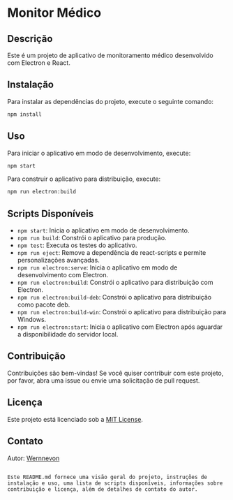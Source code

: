# Monitor Médico

## Descrição

Este é um projeto de aplicativo de monitoramento médico desenvolvido com Electron e React.

## Instalação

Para instalar as dependências do projeto, execute o seguinte comando:

```bash
npm install
```

## Uso

Para iniciar o aplicativo em modo de desenvolvimento, execute:

```bash
npm start
```

Para construir o aplicativo para distribuição, execute:

```bash
npm run electron:build
```

## Scripts Disponíveis

- `npm start`: Inicia o aplicativo em modo de desenvolvimento.
- `npm run build`: Constrói o aplicativo para produção.
- `npm test`: Executa os testes do aplicativo.
- `npm run eject`: Remove a dependência de react-scripts e permite personalizações avançadas.
- `npm run electron:serve`: Inicia o aplicativo em modo de desenvolvimento com Electron.
- `npm run electron:build`: Constrói o aplicativo para distribuição com Electron.
- `npm run electron:build-deb`: Constrói o aplicativo para distribuição como pacote deb.
- `npm run electron:build-win`: Constrói o aplicativo para distribuição para Windows.
- `npm run electron:start`: Inicia o aplicativo com Electron após aguardar a disponibilidade do servidor local.

## Contribuição

Contribuições são bem-vindas! Se você quiser contribuir com este projeto, por favor, abra uma issue ou envie uma solicitação de pull request.

## Licença

Este projeto está licenciado sob a [MIT License](LICENSE).

## Contato

Autor: [Wernnevon](mailto:wernnevon12@gmail.com)

```

Este README.md fornece uma visão geral do projeto, instruções de instalação e uso, uma lista de scripts disponíveis, informações sobre contribuição e licença, além de detalhes de contato do autor.
```
